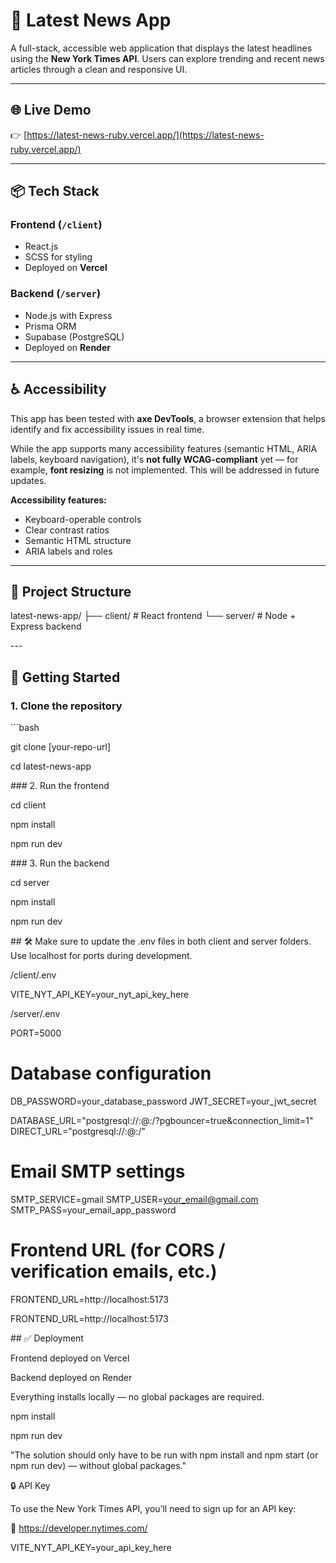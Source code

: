 # 📰 Latest News App

A full-stack, accessible web application that displays the latest headlines using the **New York Times API**. Users can explore trending and recent news articles through a clean and responsive UI.

---

## 🌐 Live Demo

👉 [https://latest-news-ruby.vercel.app/](https://latest-news-ruby.vercel.app/)

---

## 📦 Tech Stack

### Frontend (`/client`)

- React.js
- SCSS for styling
- Deployed on **Vercel**

### Backend (`/server`)

- Node.js with Express
- Prisma ORM
- Supabase (PostgreSQL)
- Deployed on **Render**

---

## ♿ Accessibility

This app has been tested with **axe DevTools**, a browser extension that helps identify and fix accessibility issues in real time.

While the app supports many accessibility features (semantic HTML, ARIA labels, keyboard navigation), it's **not fully WCAG-compliant** yet — for example, **font resizing** is not implemented. This will be addressed in future updates.

**Accessibility features:**

- Keyboard-operable controls
- Clear contrast ratios
- Semantic HTML structure
- ARIA labels and roles

---

## 📁 Project Structure

latest-news-app/ ├── client/ # React frontend └── server/ # Node + Express backend

\---

## 🚀 Getting Started

### 1\. Clone the repository

\`\`\`bash

git clone \[your-repo-url\]

cd latest-news-app

\### 2. Run the frontend

cd client

npm install

npm run dev

\### 3. Run the backend

cd server

npm install

npm run dev

\## 🛠️ Make sure to update the .env files in both client and server folders. Use localhost for ports during development.

/client/.env

VITE_NYT_API_KEY\=your_nyt_api_key_here

/server/.env

PORT=5000

# Database configuration

DB_PASSWORD=your_database_password
JWT_SECRET=your_jwt_secret

DATABASE_URL="postgresql://<user>:<password>@<host>:<port>/<database>?pgbouncer=true&connection_limit=1"
DIRECT_URL="postgresql://<user>:<password>@<host>:<port>/<database>"

# Email SMTP settings

SMTP_SERVICE=gmail
SMTP_USER=your_email@gmail.com
SMTP_PASS=your_email_app_password

# Frontend URL (for CORS / verification emails, etc.)

FRONTEND_URL=http://localhost:5173

FRONTEND_URL\=http://localhost:5173

\## ✅ Deployment

Frontend deployed on Vercel

Backend deployed on Render

Everything installs locally — no global packages are required.

npm install

npm run dev

"The solution should only have to be run with npm install and npm start (or npm run dev) — without global packages."

🔒 API Key

To use the New York Times API, you’ll need to sign up for an API key:

📌 https://developer.nytimes.com/

VITE_NYT_API_KEY\=your_api_key_here

```

```
